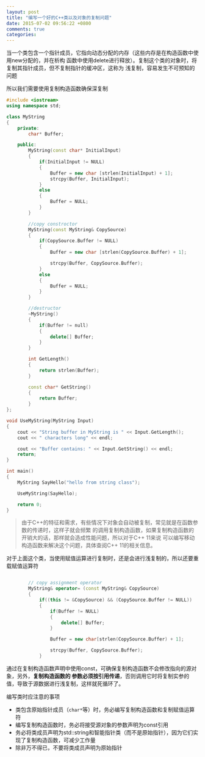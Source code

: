 ```yaml
---
layout: post
title: "编写一个好的C++类以及对象的复制问题"
date: 2015-07-02 09:56:22 +0800
comments: true
categories: 
---
```



当一个类包含一个指针成员，它指向动态分配的内存（这些内存是在构造函数中使用new分配的，并在析构
函数中使用delete进行释放）。复制这个类的对象时，将复制其指针成员，但不复制指针的缓冲区，这称为
浅复制，容易发生不可预知的问题

所以我们需要使用复制构造函数确保深复制

``` c++ 
#include <iostream>
using namespace std;

class MyString
{
    private:
        char* Buffer;

    public:
        MyString(const char* InitialInput)
        {
            if(InitialInput != NULL)
            {
                Buffer = new char [strlen(InitialInput) + 1];
                strcpy(Buffer, InitialInput);
            }
            else 
            {
                Buffer = NULL;
            }
        }

        //copy constroctor
        MyString(const MyString& CopySource)
        {
            if(CopySource.Buffer != NULL)
            {
                Buffer = new char [strlen(CopySource.Buffer) + 1];

                strcpy(Buffer, CopySource.Buffer);
            }
            else
            {
                Buffer = NULL;
            }
        }

        //destructor
        ~MyString()
        {
            if(Buffer != null)
            {
                delete[] Buffer;
            }
        }

        int GetLength()
        {
            return strlen(Buffer);
        }

        const char* GetString()
        {
            return Buffer;
        }
};

void UseMyString(MyString Input)
{
    cout << "String buffer in MyString is " << Input.GetLength();
    cout << " characters long" << endl;

    cout << "Buffer contains: " << Input.GetString() << endl;
    return;
}

int main()
{
    MyString SayHello("hello from string class");

    UseMyString(SayHello);

    return 0;
}
```

> 由于C++的特征和需求，有些情况下对象会自动被复制，常见就是在函数参数的传递时，这样子就会频繁
> 的调用复制构造函数，如果复制构造函数的开销大的话，那样就会造成性能问题，所以对于C++ 11来说
> 可以编写移动构造函数来解决这个问题，具体查阅C++ 11的相关信息。

对于上面这个类，当使用赋值运算进行复制时，还是会进行浅复制的，所以还要重载赋值运算符

``` c++ 

        // copy assignment operator
        MyString& operator= (const MyString& CopySource)
        {
            if((this != &CopySource) && (CopySource.Buffer != NULL))
            {
                if(Buffer != NULL)
                {
                    delete[] Buffer;
                }

                Buffer = new char[strlen(CopySource.Buffer) + 1];

                strcpy(Buffer, CopySource.Buffer);
            }
```

通过在复制构造函数声明中使用const，可确保复制构造函数不会修改指向的源对象，另外，**复制构造函数的
参数必须按引用传递**，否则调用它时将复制实参的值，导致于源数据进行浅复制，这样就死循环了。

编写类时应注意的事项

* 类包含原始指针成员（`char*`等）时，务必编写复制构造函数和复制赋值运算符
* 编写复制构造函数时，务必将接受源对象的参数声明为const引用
* 务必将类成员声明为std::string和智能指针类（而不是原始指针），因为它们实现了复制构造函数，可减少工作量
* 除非万不得已，不要将类成员声明为原始指针
